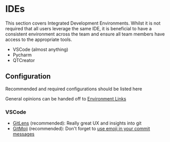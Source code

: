 # IDEs

This section covers Integrated Development Environments. Whilst it is not required that all users leverage the same IDE, it is beneficial to have a consistent environment across the team and ensure all team members have access to the appropriate tools.

- VSCode (almost anything)
- Pycharm
- QTCreator

## Configuration

Recommended and required configurations should be listed here

General opinions can be handed off to [Environment Links](../environments/links.md)

### VSCode

- [GitLens](https://marketplace.visualstudio.com/items?itemName=eamodio.gitlens) (recommended): Really great UX and insights into git
- [GitMoji](https://marketplace.visualstudio.com/items?itemName=seatonjiang.gitmoji-vscode) (recommended): Don't forget to [use emoji in your commit messages](../../polyglot.md)
